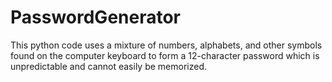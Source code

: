 # PasswordGenerator
This python code uses a mixture of numbers, alphabets, and other symbols found on the computer keyboard to form a 12-character password which is unpredictable and cannot easily be memorized. 
